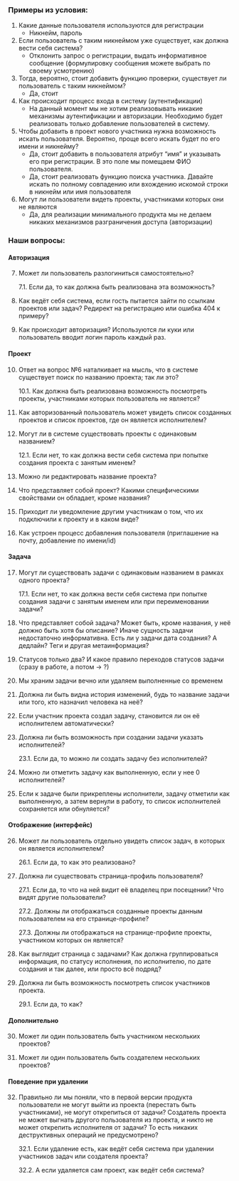 ### Примеры из условия:

1. Какие данные пользователя используются для регистрации
   - Никнейм, пароль
2. Если пользователь с таким никнеймом уже существует, как должна вести себя система?
   - Отклонить запрос о регистрации, выдать информативное сообщение (формулировку сообщения можете выбрать по своему усмотрению)
3. Тогда, вероятно, стоит добавить функцию проверки, существует ли пользователь с таким никнеймом?
   - Да, стоит
4. Как происходит процесс входа в систему (аутентификации)
   - На данный момент мы не хотим реализовывать никакие механизмы аутентификации и авторизации. Необходимо будет реализовать только добавление пользователей в систему.
5. Чтобы добавить в проект нового участника нужна возможность искать пользователя. Вероятно, проще всего искать будет по его имени и никнейму?
   - Да, стоит добавить в пользователя атрибут “имя” и указывать его при регистрации. В это поле мы помещаем ФИО пользователя.
   - Да, стоит реализовать функцию поиска участника. Давайте искать по полному совпадению или вхождению искомой строки в никнейм или имя пользователя
6. Могут ли пользователи видеть проекты, участниками которых они не являются
   - Да, для реализации минимального продукта мы не делаем никаких механизмов разграничения доступа (авторизации)

### Наши вопросы:

#### Авторизация

7. Может ли пользователь разлогиниться самостоятельно?

    7.1. Если да, то как должна быть реализована эта возможность?

8. Как ведёт себя система, если гость пытается зайти по ссылкам проектов или задач? Редирект на регистрацию или ошибка 404 к примеру?

9. Как происходит авторизация? Используются ли куки или пользователь вводит логин пароль каждый раз.

#### Проект

10. Ответ на вопрос №6 наталкивает на мысль, что в системе существует поиск по названию проекта; так ли это?

    10.1. Как должна быть реализована возможность посмотреть проекты, участниками которых пользователь не является?

11. Как авторизованный пользователь может увидеть список созданных проектов и список проектов, где он является исполнителем?

12. Могут ли в системе существовать проекты с одинаковым названием?

    12.1. Если нет, то как должна вести себя система при попытке создания проекта с занятым именем?

13. Можно ли редактировать название проекта?

14. Что представляет собой проект? Какими специфическими свойствами он обладает, кроме названия?

15. Приходит ли уведомление другим участникам о том, что их подключили к проекту и в каком виде?

16. Как устроен процесс добавления пользователя (приглашение на почту, добавление по имени/id)

#### Задача

17. Могут ли существовать задачи с одинаковым названием в рамках одного проекта?

    17.1. Если нет, то как должна вести себя система при попытке создания задачи с занятым именем или при переименовании задачи?

18. Что представляет собой задача? Может быть, кроме названия, у неё должно быть хотя бы описание? Иначе сущность задачи недостаточно информативна. Есть ли у задачи дата создания? А дедлайн? Теги и другая метаинформация?
   
19. Статусов только два? И какое правило переходов статусов задачи (сразу в работе, а потом -> ?)
    
20. Мы храним задачи вечно или удаляем выполненные со временем
    
21. Должна ли быть видна история изменений, будь то название задачи или того, кто назначил человека на неё?

22. Если участник проекта создал задачу, становится ли он её исполнителем автоматически?

23. Должна ли быть возможность при создании задачи указать исполнителей?

    23.1. Если да, то можно ли создать задачу без исполнителей?
    
24. Можно ли отметить задачу как выполненную, если у нее 0 исполнителей?

25. Если к задаче были прикреплены исполнители, задачу отметили как выполненную, а затем вернули в работу, то список исполнителей сохраняется или обнуляется?

#### Отображение (интерфейс)

26. Может ли пользователь отдельно увидеть список задач, в которых он является исполнителем?

    26.1. Если да, то как это реализовано?
    
27. Должна ли существовать страница-профиль пользователя?

    27.1. Если да, то что на ней видит её владелец при посещении? Что видят другие пользователи?

    27.2. Должны ли отображаться созданные проекты данным пользователем на его странице-профиле?

    27.3. Должны ли отображаться на странице-профиле проекты, участником которых он является?

28. Как выглядит страница с задачами? Как должна группироваться информация, по статусу исполнения, по исполнителю, по дате создания и так далее, или просто всё подряд?

29. Должна ли быть возможность посмотреть список участников проекта.

    29.1. Если да, то как?

#### Дополнительно

30. Может ли один пользователь быть участником нескольких проектов?

31. Может ли один пользователь быть создателем нескольких проектов?

#### Поведение при удалении

32. Правильно ли мы поняли, что в первой версии продукта пользователи не могут выйти из проекта (перестать быть участниками), не могут открепиться от задачи? Создатель проекта не может выгнать другого пользователя из проекта, и никто не может открепить исполнителя от задачи? То есть никаких деструктивных операций не предусмотрено?

    32.1. Если удаление есть, как ведёт себя система при удалении участников задач или создателя проекта?

    32.2. А если удаляется сам проект, как ведёт себя система?
